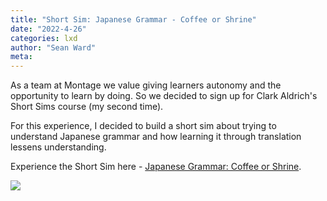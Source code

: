 ```yaml
---
title: "Short Sim: Japanese Grammar - Coffee or Shrine"
date: "2022-4-26"
categories: lxd
author: "Sean Ward"
meta:
---
```


As a team at Montage we value giving learners autonomy and the opportunity to learn by doing. So we decided to sign up for Clark Aldrich's Short Sims course (my second time).

For this experience, I decided to build a short sim about trying to understand Japanese grammar and how learning it through translation lessens understanding.

Experience the Short Sim here - [Japanese Grammar: Coffee or Shrine](/projects/short-sim-japanese-coffeeshrine/index.html).

![](/images/short-sim-japanese-coffeeshrine.png)